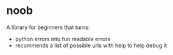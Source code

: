 # noob
A library for beginners that turns: 
* python errors into fun readable errors
* recommends a list of possible urls with help to help debug it


